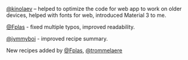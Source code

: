 [@kinolaev](https://github.com/kinolaev) – helped to optimize the code for web app to work on older devices, helped with fonts for web, introduced Material 3 to me.

[@Fplas](https://github.com/Fplas) - fixed multiple typos, improved readability.

[@jymmyboi](https://github.com/jymmyboi) - improved recipe summary.

New recipes added by [@Fplas](https://github.com/Fplas), [@trommelaere](https://github.com/trommelaere)